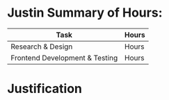 # Justin Summary of Hours:

| Task    | Hours |
| -------- | ------- |
| Research & Design | Hours |
| Frontend Development & Testing| Hours |

# Justification
